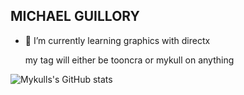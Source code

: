 ## MICHAEL GUILLORY

- 🌱 I’m currently learning graphics with directx

  my tag will either be tooncra or mykull on anything

![Mykulls's GitHub stats](https://github-readme-stats.vercel.app/api?username=tooncra123&theme=onedark&show_icons=true)
  



<!--
**ToonCra123/ToonCra123** is a ✨ _special_ ✨ repository because its `README.md` (this file) appears on your GitHub profile.

Here are some ideas to get you started:

- 🔭 I’m currently working on ...
- 🌱 I’m currently learning ...
- 👯 I’m looking to collaborate on ...
- 🤔 I’m looking for help with ...
- 💬 Ask me about ...
- 📫 How to reach me: ...
- 😄 Pronouns: ...
- ⚡ Fun fact: ...
-->
